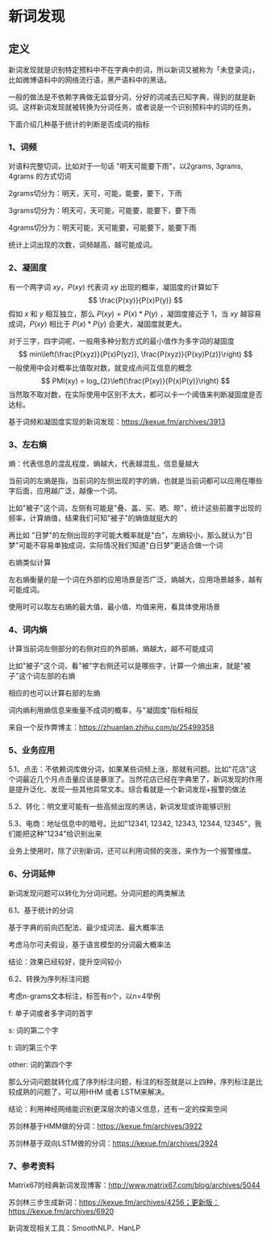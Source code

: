 # 新词发现

## 定义

新词发现就是识别特定预料中不在字典中的词，所以新词又被称为「未登录词」，比如微博语料中的网络流行语，黑产语料中的黑话。

一般的做法是不依赖字典做无监督分词，分好的词减去已知字典，得到的就是新词。这样新词发现就被转换为分词任务，或者说是一个识别预料中的词的任务。

下面介绍几种基于统计的判断是否成词的指标 

### 1、词频

对语料完整切词，比如对于一句话 "明天可能要下雨"，以2grams, 3grams, 4grams 的方式切词

2grams切分为：明天，天可，可能，能要，要下，下雨

3grams切分为：明天可，天可能，可能要，能要下，要下雨

4grams切分为：明天可能，天可能要，可能要下，能要下雨

统计上词出现的次数，词频越高，越可能成词。



### 2、凝固度

有一个两字词 $xy$，$P(xy)$ 代表词 $xy$ 出现的概率，凝固度的计算如下
$$
\frac{P(xy)}{P(x)P(y)}
$$
假如 $x$ 和 $y$ 相互独立，那么 $P(xy) = P(x) * P(y)$ ，凝固度接近于 1，当 $xy$ 越容易成词，$P(xy)$ 相比于 $P(x) * P(y)$ 会更大，凝固度就更大。

对于三字，四字词呢，一般用多种分割方式的最小值作为多字词的凝固度
$$
min\left(\frac{P(xyz)}{P(x)P(yz)}, \frac{P(xyz)}{P(xy)P(z)}\right)
$$
一般使用中会对概率比值取对数，就变成点间互信息的概念
$$
PMI(xy) = log_{2}\left(\frac{P(xy)}{P(x)P(y)}\right)
$$
当然取不取对数，在实际使用中区别不太大，都可以卡一个阈值来判断凝固度是否达标。

基于词频和凝固度实现的新词发现：https://kexue.fm/archives/3913



### 3、左右熵

熵：代表信息的混乱程度，熵越大，代表越混乱，信息量越大

当前词的左熵是指，当前词的左侧出现的字的熵，也就是当前词都可以应用在哪些字后面，应用越广泛，越像一个词。

比如"被子"这个词，左侧有可能是"叠、盖、买、晒、晾"，统计这些前置字出现的频率，计算熵值，结果我们可知"被子"的熵值就挺大的

再比如 "日梦"的左侧出现的字可能大概率就是"白"，左熵较小，那么就认为"日梦"可能不容易单独成词，实际情况我们知道"白日梦"更适合做一个词

右熵类似计算

左右熵衡量的是一个词在外部的应用场景是否广泛，熵越大，应用场景越多，越有可能成词。

使用时可以取左右熵的最大值、最小值、均值来用，看具体使用场景



### 4、词内熵

计算当前词左侧部分的右侧对应的外部熵，熵越大，越不可能成词

比如"被子"这个词，看"被"字右侧还可以是哪些字，计算一个熵出来，就是"被子"这个词左部的右熵

相应的也可以计算右部的左熵

词内熵利用熵信息来衡量不成词的概率，与"凝固度"指标相反

来自一个反作弊博主：https://zhuanlan.zhihu.com/p/25499358



### 5、业务应用

5.1、点击：不依赖词库做分词，如果某些词频上涨，那就有问题。比如"花店"这个词最近几个月点击量应该是暴涨了。当然花店已经在字典里了，新词发现的作用是提升泛化、发现一些其他异常文本。综合看就是一个新词发现+报警的做法

5.2、转化：明文里可能有一些高频出现的黑话，新词发现或许能够识别

5.3、电商：地址信息中的暗号。比如"12341, 12342, 12343, 12344, 12345"，我们能把这种"1234"给识别出来

业务上使用时，除了识别新词，还可以利用词频的突涨，来作为一个报警维度。



### 6、分词延伸

新词发现问题可以转化为分词问题。分词问题的两类解法

6.1、基于统计的分词

基于字典的前向匹配法、最少成词法、最大概率法

考虑马尔可夫假设，基于语言模型的分词最大概率法

结论：效果已经较好，提升空间较小

6.2、转换为序列标注问题

考虑n-grams文本标注，标签有n个，以n=4举例

f: 单子词或者多字词的首字

s: 词的第二个字

t: 词的第三个字

other: 词的第四个字

那么分词问题就转化成了序列标注问题，标注的标签就是以上四种，序列标注是比较成熟的问题了，可以用HHM 或者 LSTM来解决。

结论：利用神经网络能识别更深层次的语义信息，还有一定的探索空间

苏剑林基于HMM做的分词：https://kexue.fm/archives/3922

苏剑林基于双向LSTM做的分词：https://kexue.fm/archives/3924



### 7、参考资料

Matrix67的经典新词发现博客：http://www.matrix67.com/blog/archives/5044

苏剑林三步生成新词：https://kexue.fm/archives/4256；更新版：https://kexue.fm/archives/6920

新词发现相关工具：SmoothNLP、HanLP

